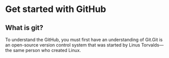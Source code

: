 # Get started with GitHub
## What is git?
To understand the GitHub, you must first have an understanding of Git.Git is an open-source version control system that was started by Linus Torvalds—the same person who created Linux.
